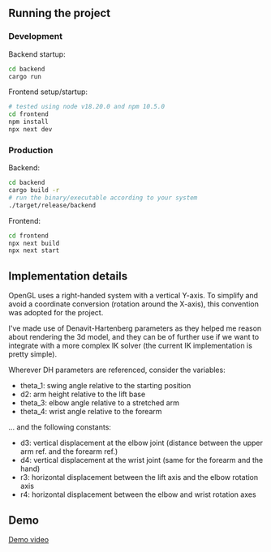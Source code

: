 
## Running the project
### Development
Backend startup:
```bash
cd backend
cargo run
```

Frontend setup/startup:
```bash
# tested using node v18.20.0 and npm 10.5.0
cd frontend
npm install
npx next dev
```

### Production
Backend:
```bash
cd backend
cargo build -r
# run the binary/executable according to your system
./target/release/backend
```

Frontend:
```bash
cd frontend
npx next build
npx next start
```


## Implementation details

OpenGL uses a right-handed system with a vertical Y-axis. To simplify and avoid a coordinate conversion (rotation around the X-axis), this convention was adopted for the project.

I've made use of Denavit-Hartenberg parameters as they helped me reason about rendering the 3d model, and they can be of further use if we want to integrate with a more complex IK solver (the current IK implementation is pretty simple).

Wherever DH parameters are referenced, consider the variables:
- theta_1: swing angle relative to the starting position
- d2: arm height relative to the lift base
- theta_3: elbow angle relative to a stretched arm
- theta_4: wrist angle relative to the forearm

... and the following constants:
- d3: vertical displacement at the elbow joint (distance between the upper arm ref. and the forearm ref.)
- d4: vertical displacement at the wrist joint (same for the forearm and the hand)
- r3: horizontal displacement between the lift axis and the elbow rotation axis
- r4: horizontal displacement between the elbow and wrist rotation axes

## Demo

[Demo video](demo.webm)